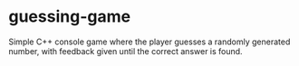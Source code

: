 # guessing-game
Simple C++ console game where the player guesses a randomly generated number, with feedback given until the correct answer is found.

